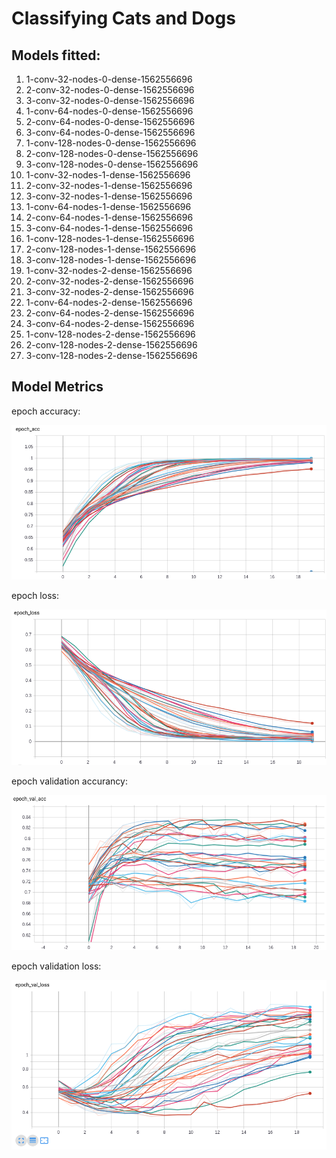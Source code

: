 # Classifying Cats and Dogs

## Models fitted:

1. 1-conv-32-nodes-0-dense-1562556696
2. 2-conv-32-nodes-0-dense-1562556696
3. 3-conv-32-nodes-0-dense-1562556696
4. 1-conv-64-nodes-0-dense-1562556696
5. 2-conv-64-nodes-0-dense-1562556696
6. 3-conv-64-nodes-0-dense-1562556696
7. 1-conv-128-nodes-0-dense-1562556696
8. 2-conv-128-nodes-0-dense-1562556696
9. 3-conv-128-nodes-0-dense-1562556696
10. 1-conv-32-nodes-1-dense-1562556696
11. 2-conv-32-nodes-1-dense-1562556696
12. 3-conv-32-nodes-1-dense-1562556696
13. 1-conv-64-nodes-1-dense-1562556696
14. 2-conv-64-nodes-1-dense-1562556696
15. 3-conv-64-nodes-1-dense-1562556696
16. 1-conv-128-nodes-1-dense-1562556696
17. 2-conv-128-nodes-1-dense-1562556696
18. 3-conv-128-nodes-1-dense-1562556696
19. 1-conv-32-nodes-2-dense-1562556696
20. 2-conv-32-nodes-2-dense-1562556696
21. 3-conv-32-nodes-2-dense-1562556696
22. 1-conv-64-nodes-2-dense-1562556696
23. 2-conv-64-nodes-2-dense-1562556696
24. 3-conv-64-nodes-2-dense-1562556696
25. 1-conv-128-nodes-2-dense-1562556696
26. 2-conv-128-nodes-2-dense-1562556696
27. 3-conv-128-nodes-2-dense-1562556696

## Model Metrics

epoch accuracy:

![epoch_acc](Graphs/epoch_acc.png)

epoch loss:

![epoch_loss](Graphs/epoch_loss.png)

epoch validation accurancy:

![epoch_val_acc](Graphs/epoch_val_acc.png)

epoch validation loss:

![epoch_val_loss](Graphs/epoch_val_loss.png)
